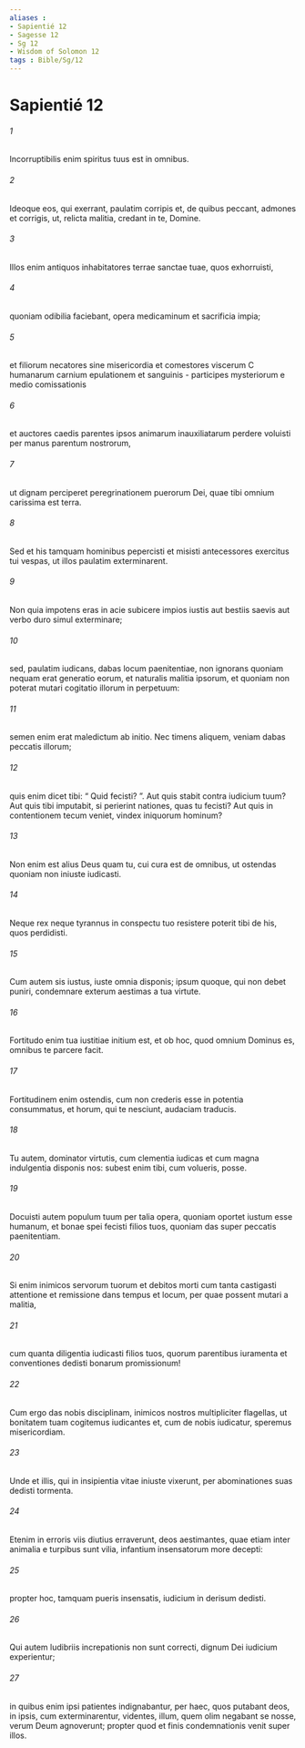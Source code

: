 ```yaml
---
aliases : 
- Sapientié 12
- Sagesse 12
- Sg 12
- Wisdom of Solomon 12
tags : Bible/Sg/12
---
```


# Sapientié 12

###### 1
Incorruptibilis enim spiritus tuus est in omnibus.
###### 2
Ideoque eos, qui exerrant, paulatim corripis et, de quibus peccant, admones et corrigis, ut, relicta malitia, credant in te, Domine.
###### 3
Illos enim antiquos inhabitatores terrae sanctae tuae, quos exhorruisti,
###### 4
quoniam odibilia faciebant, opera medicaminum et sacrificia impia;
###### 5
et filiorum necatores sine misericordia et comestores viscerum C humanarum carnium epulationem et sanguinis - participes mysteriorum e medio comissationis
###### 6
et auctores caedis parentes ipsos animarum inauxiliatarum perdere voluisti per manus parentum nostrorum,
###### 7
ut dignam perciperet peregrinationem puerorum Dei, quae tibi omnium carissima est terra.
###### 8
Sed et his tamquam hominibus pepercisti et misisti antecessores exercitus tui vespas, ut illos paulatim exterminarent.
###### 9
Non quia impotens eras in acie subicere impios iustis aut bestiis saevis aut verbo duro simul exterminare;
###### 10
sed, paulatim iudicans, dabas locum paenitentiae, non ignorans quoniam nequam erat generatio eorum, et naturalis malitia ipsorum, et quoniam non poterat mutari cogitatio illorum in perpetuum:
###### 11
semen enim erat maledictum ab initio. Nec timens aliquem, veniam dabas peccatis illorum;
###### 12
quis enim dicet tibi: “ Quid fecisti? ”. Aut quis stabit contra iudicium tuum? Aut quis tibi imputabit, si perierint nationes, quas tu fecisti? Aut quis in contentionem tecum veniet, vindex iniquorum hominum?
###### 13
Non enim est alius Deus quam tu, cui cura est de omnibus, ut ostendas quoniam non iniuste iudicasti.
###### 14
Neque rex neque tyrannus in conspectu tuo resistere poterit tibi de his, quos perdidisti.
###### 15
Cum autem sis iustus, iuste omnia disponis; ipsum quoque, qui non debet puniri, condemnare exterum aestimas a tua virtute.
###### 16
Fortitudo enim tua iustitiae initium est, et ob hoc, quod omnium Dominus es, omnibus te parcere facit.
###### 17
Fortitudinem enim ostendis, cum non crederis esse in potentia consummatus, et horum, qui te nesciunt, audaciam traducis.
###### 18
Tu autem, dominator virtutis, cum clementia iudicas et cum magna indulgentia disponis nos: subest enim tibi, cum volueris, posse.
###### 19
Docuisti autem populum tuum per talia opera, quoniam oportet iustum esse humanum, et bonae spei fecisti filios tuos, quoniam das super peccatis paenitentiam.
###### 20
Si enim inimicos servorum tuorum et debitos morti cum tanta castigasti attentione et remissione dans tempus et locum, per quae possent mutari a malitia,
###### 21
cum quanta diligentia iudicasti filios tuos, quorum parentibus iuramenta et conventiones dedisti bonarum promissionum!
###### 22
Cum ergo das nobis disciplinam, inimicos nostros multipliciter flagellas, ut bonitatem tuam cogitemus iudicantes et, cum de nobis iudicatur, speremus misericordiam.
###### 23
Unde et illis, qui in insipientia vitae iniuste vixerunt, per abominationes suas dedisti tormenta.
###### 24
Etenim in erroris viis diutius erraverunt, deos aestimantes, quae etiam inter animalia e turpibus sunt vilia, infantium insensatorum more decepti:
###### 25
propter hoc, tamquam pueris insensatis, iudicium in derisum dedisti.
###### 26
Qui autem ludibriis increpationis non sunt correcti, dignum Dei iudicium experientur;
###### 27
in quibus enim ipsi patientes indignabantur, per haec, quos putabant deos, in ipsis, cum exterminarentur, videntes, illum, quem olim negabant se nosse, verum Deum agnoverunt; propter quod et finis condemnationis venit super illos.
